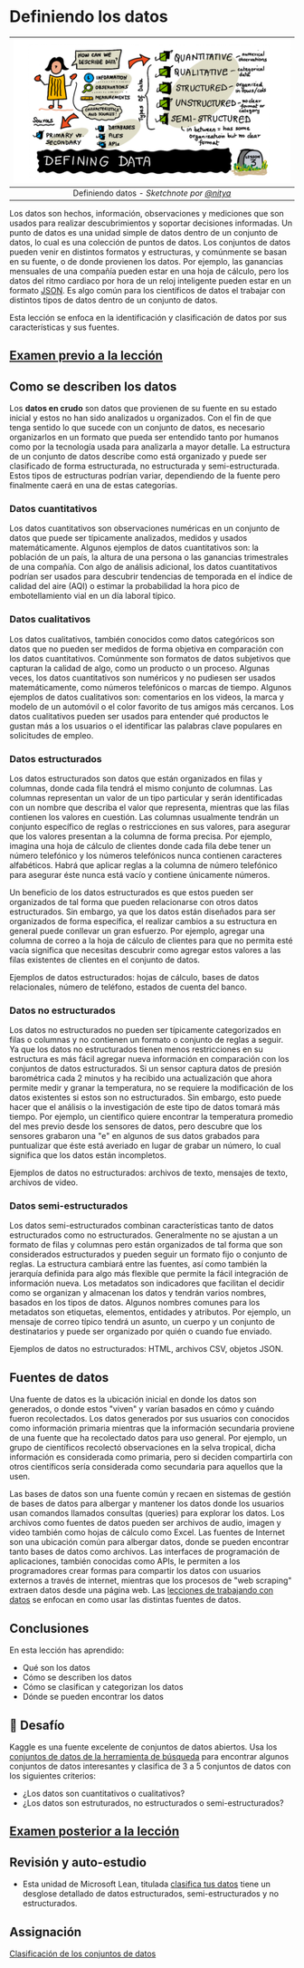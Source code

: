 # Definiendo los datos

|![ Sketchnote por [(@sketchthedocs)](https://sketchthedocs.dev) ](../../../sketchnotes/03-DefiningData.png)|
|:---:|
|Definiendo datos - _Sketchnote por [@nitya](https://twitter.com/nitya)_ |

Los datos son hechos, información, observaciones y mediciones que son usados para realizar descubrimientos y soportar decisiones informadas. Un punto de datos es una unidad simple de datos dentro de un conjunto de datos, lo cual es una colección de puntos de datos. Los conjuntos de datos pueden venir en distintos formatos y estructuras, y comúnmente se basan en su fuente, o de donde provienen los datos. Por ejemplo, las ganancias mensuales de una compañía pueden estar en una hoja de cálculo, pero los datos del  ritmo cardiaco por hora de un reloj inteligente pueden estar en un formato [JSON](https://stackoverflow.com/a/383699). Es algo común para los científicos de datos el trabajar con distintos tipos de datos dentro de un conjunto de datos.

Esta lección se enfoca en la identificación y clasificación de datos por sus características y sus fuentes.

## [Examen previo a la lección](https://red-water-0103e7a0f.azurestaticapps.net/quiz/4)
## Como se describen los datos
Los **datos en crudo** son datos que provienen de su fuente en su estado inicial y estos no han sido analizados u organizados. Con el fin de que tenga sentido lo que sucede con un conjunto de datos, es necesario organizarlos en un formato que pueda ser entendido tanto por humanos como por la tecnología usada para analizarla a mayor detalle. La estructura de un conjunto de datos describe como está organizado y puede ser clasificado de forma estructurada, no estructurada y semi-estructurada. Estos tipos de estructuras podrían variar, dependiendo de la fuente pero finalmente caerá en una de estas categorías.
### Datos cuantitativos
Los datos cuantitativos son observaciones numéricas en un conjunto de datos que puede ser típicamente analizados, medidos y usados matemáticamente. Algunos ejemplos de datos cuantitativos son: la población de un país, la altura de una persona o las ganancias trimestrales de una compañía. Con algo de análisis adicional, los datos cuantitativos podrían ser usados para descubrir tendencias de temporada en el índice de calidad del aire (AQI) o estimar la probabilidad la hora pico de embotellamiento vial en un día laboral típico.

### Datos cualitativos
Los datos cualitativos, también conocidos como datos categóricos son datos que no pueden ser medidos de forma objetiva en comparación con los datos cuantitativos. Comúnmente son formatos de datos subjetivos que capturan la calidad de algo, como un producto o un proceso. Algunas veces, los datos cuantitativos son numéricos y no pudiesen ser usados matemáticamente, como números telefónicos o marcas de tiempo. Algunos ejemplos de datos cualitativos son: comentarios en los videos, la marca y modelo de un automóvil o el color favorito de tus amigos más cercanos. Los datos cualitativos pueden ser usados para entender qué productos le gustan más a los usuarios o el identificar las palabras clave populares en solicitudes de empleo.

### Datos estructurados
Los datos estructurados son datos que están organizados en filas y columnas, donde cada fila tendrá el mismo conjunto de columnas. Las columnas representan un valor de un tipo particular y serán identificadas con un nombre que describa el valor que representa, mientras que las filas contienen los valores en cuestión. Las columnas usualmente tendrán un conjunto específico de reglas o restricciones en sus valores, para asegurar que los valores presentan a la columna de forma precisa. Por ejemplo, imagina una hoja de cálculo de clientes donde cada fila debe tener un número telefónico y los números telefónicos nunca contienen caracteres alfabéticos. Habrá que aplicar reglas a la columna de número telefónico para asegurar éste nunca está vacío y contiene únicamente números.

Un beneficio de los datos estructurados es que estos pueden ser organizados de tal forma que pueden relacionarse con otros datos estructurados. Sin embargo, ya que los datos están diseñados para ser organizados de forma específica, el realizar cambios a su estructura en general puede conllevar un gran esfuerzo. Por ejemplo, agregar una columna de correo a la hoja de cálculo de clientes para que no permita esté vacía significa que necesitas descubrir como agregar estos valores a las filas existentes de clientes en el conjunto de datos.

Ejemplos de datos estructurados: hojas de cálculo, bases de datos relacionales, número de teléfono, estados de cuenta del banco.

### Datos no estructurados
Los datos no estructurados no pueden ser típicamente categorizados en filas o columnas y no contienen un formato o conjunto de reglas a seguir. Ya que los datos no estructurados tienen menos restricciones en su estructura es más fácil agregar nueva información en comparación con los conjuntos de datos estructurados. Si un sensor captura datos de presión barométrica cada 2 minutos y ha recibido una actualización que ahora permite medir y granar la temperatura, no se requiere la modificación de los datos existentes si estos son no estructurados. Sin embargo, esto puede hacer que el análisis o la investigación de este tipo de datos tomará más tiempo. Por ejemplo, un científico quiere encontrar la temperatura promedio del mes previo desde los sensores de datos, pero descubre que los sensores grabaron una "e" en algunos de sus datos grabados para puntualizar que éste está averiado en lugar de grabar un número, lo cual significa que los datos están incompletos.

Ejemplos de datos no estructurados: archivos de texto, mensajes de texto, archivos de video.

### Datos semi-estructurados
Los datos semi-estructurados combinan características tanto de datos estructurados como no estructurados. Generalmente no se ajustan a un formato de filas y columnas pero están organizados de tal forma que son considerados estructurados y pueden seguir un formato fijo o conjunto de reglas. La estructura cambiará entre las fuentes, así como también la jerarquía definida para algo más flexible que permite la fácil integración de información nueva. Los metadatos son indicadores que facilitan el decidir como se organizan y almacenan los datos y tendrán varios nombres, basados en los tipos de datos. Algunos nombres comunes para los metadatos son etiquetas, elementos, entidades y atributos. Por ejemplo, un mensaje de correo típico tendrá un asunto, un cuerpo y un conjunto de destinatarios y puede ser organizado por quién o cuando fue enviado.

Ejemplos de datos no estructurados: HTML, archivos CSV, objetos JSON.

## Fuentes de datos 

Una fuente de datos es la ubicación inicial en donde los datos son generados, o donde estos "viven" y varían basados en cómo y cuándo fueron recolectados. Los datos generados por sus usuarios con conocidos como información primaria mientras que la información secundaria proviene de una fuente que ha recolectado datos para uso general. Por ejemplo, un grupo de científicos recolectó observaciones en la selva tropical, dicha información es considerada como primaria, pero si deciden compartirla con otros científicos sería considerada como secundaria para aquellos que la usen.

Las bases de datos son una fuente común y recaen en sistemas de gestión de bases de datos para albergar y mantener los datos donde los usuarios usan comandos llamados consultas (queries) para explorar los datos. Los archivos como fuentes de datos pueden ser archivos de audio, imagen y video también como hojas de cálculo como Excel. Las fuentes de Internet son una ubicación común para albergar datos, donde se pueden encontrar tanto bases de datos como archivos. Las interfaces de programación de aplicaciones, también conocidas como APIs, le permiten a los programadores crear formas para compartir los datos con usuarios externos a través de internet, mientras que los procesos de "web scraping" extraen datos desde una página web. Las [lecciones de trabajando con datos](/2-Working-With-Data) se enfocan en como usar las distintas fuentes de datos.

## Conclusiones

En esta lección has aprendido:

- Qué son los datos
- Cómo se describen los datos
- Cómo se clasifican y categorizan los datos
- Dónde se pueden encontrar los datos

## 🚀 Desafío

Kaggle es una fuente excelente de conjuntos de datos abiertos. Usa los [conjuntos de datos de la herramienta de búsqueda](https://www.kaggle.com/datasets) para encontrar algunos conjuntos de datos interesantes y clasifica de 3 a 5 conjuntos de datos con los siguientes criterios:

- ¿Los datos son cuantitativos o cualitativos?
- ¿Los datos son estruturados, no estructurados o semi-estructurados?

## [Examen posterior a la lección](https://red-water-0103e7a0f.azurestaticapps.net/quiz/5)



## Revisión y auto-estudio

- Esta unidad de Microsoft Lean, titulada [clasifica tus datos](https://docs.microsoft.com/en-us/learn/modules/choose-storage-approach-in-azure/2-classify-data) tiene un desglose detallado de datos estructurados, semi-estructurados y no estructurados.

## Assignación

[Clasificación de los conjuntos de datos](../assignment.md)
